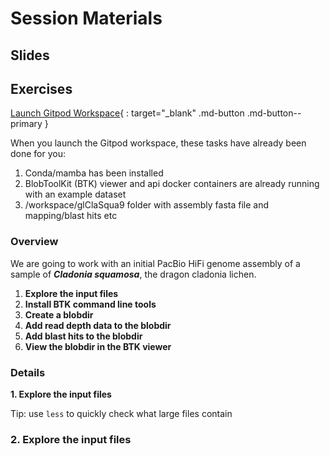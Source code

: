 # Session Materials

## Slides

## Exercises

[Launch Gitpod Workspace](https://gitpod.io/#https://github.com/bgacademy23/btk-cli){ : target="_blank" .md-button .md-button--primary }

When you launch the Gitpod workspace, these tasks have already been done for you:

1. Conda/mamba has been installed
2. BlobToolKit (BTK) viewer and api docker containers are already running with an example dataset
3. /workspace/glClaSqua9 folder with assembly fasta file and mapping/blast hits etc

### Overview

We are going to work with an initial PacBio HiFi genome assembly of a sample of **_Cladonia squamosa_**, the dragon cladonia lichen.

1. **Explore the input files**
2. **Install BTK command line tools**
3. **Create a blobdir**
4. **Add read depth data to the blobdir**
5. **Add blast hits to the blobdir**
6. **View the blobdir in the BTK viewer**

### Details

**1. Explore the input files**

Tip: use `less` to quickly check what large files contain

### 2. Explore the input files

